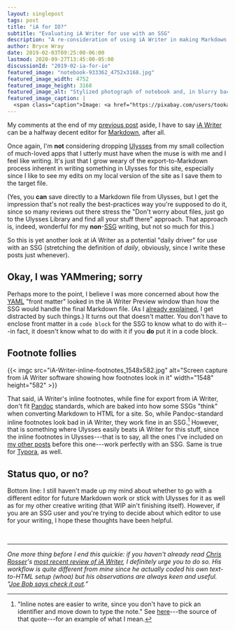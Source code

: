 ```yaml
---
layout: singlepost
tags: post
title: "iA for IO?"
subtitle: "Evaluating iA Writer for use with an SSG"
description: "A re-consideration of using iA Writer in making Markdown files for this site’s posts."
author: Bryce Wray
date: 2019-02-03T09:25:00-06:00
lastmod: 2020-09-27T13:45:00-05:00
discussionId: "2019-02-ia-for-io"
featured_image: "notebook-933362_4752x3168.jpg"
featured_image_width: 4752
featured_image_height: 3168
featured_image_alt: "Stylized photograph of notebook and, in blurry background, a pencil"
featured_image_caption: |
  <span class="caption">Image: <a href="https://pixabay.com/users/tookapic-1386459/?utm_source=link-attribution&amp;utm_medium=referral&amp;utm_campaign=image&amp;utm_content=933362">tookapic</a>; <a href="https://pixabay.com/?utm_source=link-attribution&amp;utm_medium=referral&amp;utm_campaign=image&amp;utm_content=933362">Pixabay</a></span>
---
```


My comments at the end of my [previous post](/posts/2019/01/blox-sux) aside, I have to say [iA Writer](https://www.ia.net/writer) can be a halfway decent editor for [Markdown](https://daringfireball.net/projects/markdown/), after all.

Once again, I'm **not** considering dropping [Ulysses](https://ulysses.app) from my small collection of much-loved apps that I utterly must have when the muse is with me and I feel like writing. It's just that I grow weary of the export-to-Markdown process inherent in writing something in Ulysses for this site, especially since I like to see my edits on my local version of the site as I save them to the target file.

(Yes, you **can** save directly to a Markdown file from Ulysses, but I get the impression that's not really the best-practices way you're supposed to do it, since so many reviews out there stress the "Don't worry about files, just go to the Ulysses Library and find all your stuff there" approach. That approach is, indeed, wonderful for my **non**-[SSG](https://staticgen.com) writing, but not so much for this.)

So this is yet another look at iA Writer as a potential "daily driver" for use with an SSG (stretching the definition of *daily*, obviously, since I write these posts just whenever).

## Okay, I was YAMmering; sorry

Perhaps more to the point, I believe I was more concerned about how the [YAML](https://yaml.org) "front matter" looked in the iA Writer Preview window than how the SSG would handle the final Markdown file. (As I [already explained](/posts/2018/09/why-finally-settled-ulysses), I get distracted by such things.) It turns out that doesn't matter. You don't have to enclose front matter in a ```code block``` for the SSG to know what to do with it---in fact, it doesn't know what to do with it if you **do** put it in a code block.

## Footnote follies

{{< imgc src="iA-Writer-inline-footnotes_1548x582.jpg" alt="Screen capture from iA Writer software showing how footnotes look in it" width="1548" height="582" >}}

That said, iA Writer's inline footnotes, while fine for export from iA Writer, don't fit [Pandoc](https://pandoc.org) standards, which are baked into how some SSGs "think" when converting Markdown to HTML for a site. So, while Pandoc-standard inline footnotes look bad in iA Writer, they work fine in an SSG.[^inlineNotes] However, that is something where Ulysses easily beats iA Writer for this stuff, since the inline footnotes in Ulysses---that is to say, all the ones I've included on [my other posts](/posts) before this one---work perfectly with an SSG. Same is true for [Typora](https://typora.io), as well.

[^inlineNotes]: "Inline notes are easier to write, since you don't have to pick an identifier and move down to type the note." See [here](https://github.com/Witiko/markdown/issues/3)---the source of that quote---for an example of what I mean.

## Status quo, or no?

Bottom line: I still haven't made up my mind about whether to go with a different editor for future Markdown work or stick with Ulysses for it as well as for my other creative writing (that WIP ain't finishing itself). However, if you are an SSG user and you're trying to decide about which editor to use for your writing, I hope these thoughts have been helpful.

<br />
<hr />

*One more thing before I end this quickie: if you haven't already read [Chris Rosser](https://chrisrosser.net)'s [most recent review of iA Writer](https://chrisrosser.net/posts/2019/01/26/ia-writer-5-review/), I definitely urge you to do so. His workflow is quite different from mine since he actually coded his own text-to-HTML setup (whoa) but his observations are always keen and useful. "[Joe Bob says check it out](https://en.wikipedia.org/wiki/Joe_Bob_Briggs).”*
